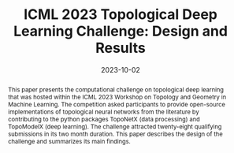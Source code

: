 ---
title: "ICML 2023 Topological Deep Learning Challenge: Design and Results"
date: 2023-10-02
publication_type: "Journal Article"
tags: ["Topological Deep Learning"]
link: "https://proceedings.mlr.press/v221/papillon23a.html"
abstract: "This paper presents the computational challenge on topological deep learning that was hosted within the ICML 2023 Workshop on Topology and Geometry in Machine Learning. The competition asked participants to provide open-source implementations of topological neural networks from the literature by contributing to the python packages TopoNetX (data processing) and TopoModelX (deep learning). The challenge attracted twenty-eight qualifying submissions in its two month duration. This paper describes the design of the challenge and summarizes its main findings."
---